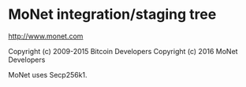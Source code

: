 MoNet integration/staging tree
================================

http://www.monet.com

Copyright (c) 2009-2015 Bitcoin Developers
Copyright (c) 2016 MoNet Developers

MoNet uses Secp256k1.

